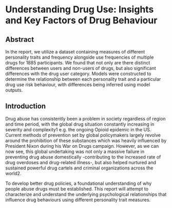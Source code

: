 # Understanding Drug Use: Insights and Key Factors of Drug Behaviour 

## Abstract
In the report, we utilize a dataset containing measures of different personality traits and frequency alongside use frequencies of multiple drugs for 1885 participants. We found that not only are there distinct differences between users and non-users of drugs, but also significant differences with the drug user category. Models were constructed to determine the relationship between each personality trait and a particular drug use risk behaviour, with differences being inferred using model outputs.

## Introduction
Drug abuse has consistently been a problem in society regardless of region and time period, with the global drug situation constantly increasing in severity and complexity1 e.g. the ongoing Opioid epidemic in the US. Current methods of prevention set by global policymakers largely revolve around the prohibition of these substances which was heavily influenced by President Nixon during his War on Drugs campaign. However, as we can now see, this global undertaking was not only a massive failure in preventing drug abuse domestically -contributing to the increased rate of drug overdoses and drug-related illness-, but also helped nurtured and sustained powerful drug cartels and criminal organizations across the world2.

To develop better drug policies, a foundational understanding of why people abuse drugs must be established. This report will attempt to characterize and understand the underlying psychological relationships that influence drug behaviours using different personality trait measures.
